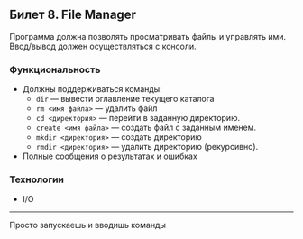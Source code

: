 ## Билет 8. File Manager

Программа должна позволять просматривать файлы и управлять ими. Ввод/вывод должен осуществляться с консоли.
### Функциональность
- Должны поддерживаться команды:
    * `dir` — вывести оглавление текущего каталога
    * `rm <имя файла>` — удалить файл
    * `cd <директория>` — перейти в заданную директорию.
    * `create <имя файла>` — создать файл с заданным именем.
    * `mkdir <директория>` — создать директорию
    * `rmdir <директория>` — удалить директорию (рекурсивно).
- Полные сообщения о результатах и ошибках
### Технологии
- I/O

-------------------------------------
Просто запускаешь и вводишь команды